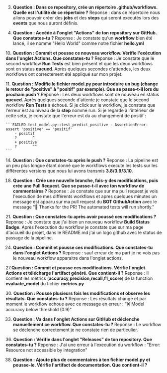 3. **Question : Dans ce repository, crée un répertoire .github/workflows. Quelle est l'utilité de ce répertoire ?**
    Reponse : dans ce répertoire nous allons pouvoir créer des **jobs** et des **steps** qui seront executés lors des **events** que nous auront définis.

8.  **Question :​ Accède à l'onglet "Actions" de ton repository sur GitHub. Que constates-tu ?**
    Reponse : Je constate qu'un **workflow**  bien été lancé, il se nomme "Hello World" comme notre fichier **hello.yml** 

10.​  **Question : Commit et pousse ce nouveau workflow. Vérifie l'exécution dans l'onglet Actions.​ Que constates-tu ?​**
    Reponse : Je constate que le second workflow **Run Tests** est bien présent et que les deux workflows sont en status **queued**. Après quelques secondes d'attendes, les deux workflows ont correctement été appliqué sur mon projet. 

11.​ **Question : Modifie le fichier model.py pour introduire un bug (change le retour de "positive" à  "positif" par exemple).     Que se passe-t-il lors du prochain push ?​**
    Reponse : Les deux workflows sont de nouveau en status **queued**. Après quelques seconde d'attente je constate que le second workflow **Run Tests** à échoué. Si je click sur le workflow, je constate que l'erreur est au niveau de la **step** nommé run. Si je regarde à l'intérieur de cette setp, je constate que l'erreur est du au changement de positif : 
    
    ```FAILED test_model.py::test_predict_positive - AssertionError: assert 'positive' == 'positif'
        - positif
        ?       ^
        + positive
        ?       ^^
    ```
14.​ **Question : Que constates-tu après le push ?**
    Reponse : La pipeline est un peu plus longue étant donné que le workflows execute les tests sur les différentes versions que nous lui avons transmis **3.8/3.9/3.10**.

18. **Question : ​Crée une nouvelle branche, fais-y des modifications, puis crée une Pull Request.​ Que se passe-t-il avec ton workflow de commentaires ?**
Reponse : Je constate que sur ma pull request je vois l'execution de mes différents workflows et apres quelques minutes un message est apparu sur ma pull request du **BOT GithubAction** avec le message "👋 Thanks for the PR! The automated tests will run shortly."

21.​ **Question : Que constates-tu après avoir poussé ces modifications ?**
Reponse : Je constate que j'ai bien un nouveau workflow **Build Status Badge**. Après l'execution du workflow je constate que sur ma page d'accueil du projet, dans le README.md j'ai un logo github avec le status de passage de la pipeline.

24. **Question : ​Commit et pousse ces modifications. Que constates-tu dans l'onglet Actions ?**
Reponse : sauf erreur de ma part je ne vois pas le nouveau workflow apparaitre dans l'onglet actions. 

27.**Question : ​Commit et pousse ces modifications. Vérifie l'onglet Actions et télécharge l'artifact généré.​ Que contient-il ?**
Reponse : Il contient les metrics (**accuracy,precision,recall,f1_score**) de la function **evaluate_model** du fichier **metrics.py**

30.​ **Question : Pousse plusieurs fois les modifications et observe les résultats. Que constates-tu ?**
Reponse : Les résultats change et par moment le workflow echoue avec ce message en erreur : "❌ Model accuracy below threshold (0.9)"

33. **Question : ​Va dans l'onglet Actions sur GitHub et déclenche manuellement ce workflow. Que constates-tu ?**
Reponse : Le workflow se déclenche correctement je ne constate rien de particulier. 

36.​ **Question : Vérifie dans l'onglet "Releases" de ton repository. Que constates-tu ?**
Reponse : J'ai une erreur à l'execution du workflow : "Error: Resource not accessible by integration"

38. **Question : ​Ajoute plus de commentaires à ton fichier model.py et pousse-le. Vérifie l'artifact de documentation.​ Que contient-il ?**